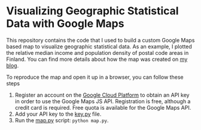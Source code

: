 # Visualizing Geographic Statistical Data with Google Maps

This repository contains the code that I used to build a custom Google Maps based map to visualize geographic statistical data. As an example, I plotted the relative median income and population density of postal code areas in Finland. You can find more details about how the map was created on [my blog](https://nholmber.github.io/2018/08/gmaps-statistics/).

To reproduce the map and open it up in a browser, you can follow these steps

1. Register an account on the [Google Cloud Platform](https://cloud.google.com/maps-platform) to obtain an API key in order to use the Google Maps JS API. Registration is free, although a credit card is required. Free quota is available for the Google Maps API.
2. Add your API key to the [key.py](key.py) file.
3. Run the [map.py](map.py) script: `python map.py`.